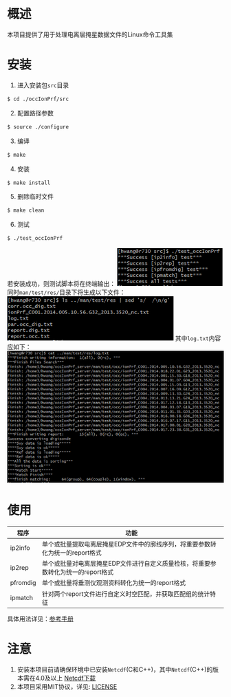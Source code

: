 # 概述
本项目提供了用于处理电离层掩星数据文件的Linux命令工具集

# 安装
1. 进入安装包`src`目录
```bash
$ cd ./occIonPrf/src
```

2. 配置路径参数
```bash
$ source ./configure
```

3. 编译
```bash
$ make
```

4. 安装
```bash
$ make install
```

5. 删除临时文件
```bash
$ make clean
```

6. 测试
```bash
$ ./test_occIonPrf
```

若安装成功，则测试脚本将在终端输出：
![测试脚本终端输出](./doc/Figures/fig.test.shellmsg1.png)
同时`man/test/res/`目录下将生成以下文件：
![测试脚本文件输出](./doc/Figures/fig.test.outfile1.png)
其中`log.txt`内容应如下：
![log文件内容](./doc/Figures/fig.test.outfile2.png)

# 使用
程序     | 功能
-------- | -----------------------------------------------------------------------------------
ip2info  | 单个或批量提取电离层掩星EDP文件中的廓线序列，将重要参数转化为统一的report格式
ip2rep   | 单个或批量对电离层掩星EDP文件进行自定义质量检核，将重要参数转化为统一的report格式
pfromdig | 单个或批量将垂测仪观测资料转化为统一的report格式
ipmatch  | 针对两个report文件进行自定义时空匹配，并获取匹配组的统计特征

具体用法详见：[参考手册](./doc/参考手册.md)

# 注意
1. 安装本项目前请确保环境中已安装`Netcdf`(C和C++)，其中`Netcdf`(C++)的版本需在4.0及以上
[Netcdf下载](https://www.unidata.ucar.edu/downloads/netcdf/index.jsp)
2. 本项目采用MIT协议，详见: [LICENSE](LICENSE) 